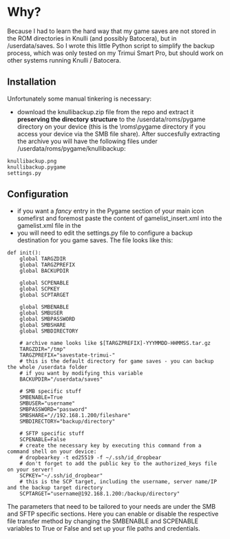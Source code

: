 # Why?

Because I had to learn the hard way that my game saves are not stored in the ROM directories in Knulli (and possibly Batocera), but in /userdata/saves. So I wrote this little Python script to simplify the backup process, which was only tested on my Trimui Smart Pro, but should work on other systems running Knulli / Batocera.

## Installation

Unfortunately some manual tinkering is necessary:
- download the knullibackup.zip file from the repo and extract it **preserving the directory structure** to the /userdata/roms/pygame directory on your device (this is the \roms\pygame directory if you access your device via the SMB file share). After succesfully extracting the archive you will have the following files under /userdata/roms/pygame/knullibackup:
```
knullibackup.png
knullibackup.pygame
settings.py
```
## Configuration
- if you want a _fancy_ entry in the Pygame section of your main  icon somefirst and foremost paste the content of gamelist_insert.xml into the gamelist.xml file in the 
- you will need to edit the settings.py file to configure a backup destination for you game saves. The file looks like this:
```
def init():
    global TARGZDIR
    global TARGZPREFIX
    global BACKUPDIR

    global SCPENABLE
    global SCPKEY
    global SCPTARGET

    global SMBENABLE
    global SMBUSER
    global SMBPASSWORD
    global SMBSHARE
    global SMBDIRECTORY
        
    # archive name looks like $[TARGZPREFIX]-YYYMMDD-HHMMSS.tar.gz
    TARGZDIR="/tmp"
    TARGZPREFIX="savestate-trimui-"
    # this is the default directory for game saves - you can backup the whole /userdata folder
    # if you want by modifying this variable
    BACKUPDIR="/userdata/saves"

    # SMB specific stuff
    SMBENABLE=True
    SMBUSER="username"
    SMBPASSWORD="password"
    SMBSHARE="//192.168.1.200/fileshare"
    SMBDIRECTORY="backup/directory"

    # SFTP specific stuff
    SCPENABLE=False
    # create the necessary key by executing this command from a command shell on your device:
    # dropbearkey -t ed25519 -f ~/.ssh/id_dropbear
    # don't forget to add the public key to the authorized_keys file on your server!
    SCPKEY="~/.ssh/id_dropbear"
    # this is the SCP target, including the username, server name/IP and the backup target directory
    SCPTARGET="username@192.168.1.200:/backup/directory"
```
The parameters that need to be tailored to your needs are under the SMB and SFTP specific sections. Here you can enable or disable the respective file transfer method by changing the SMBENABLE and SCPENABLE variables to True or False and set up your file paths and credentials.
